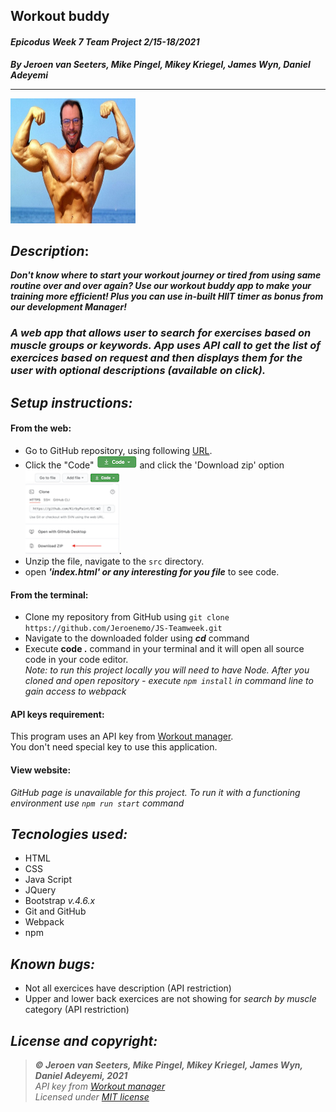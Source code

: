 
## Workout buddy
#### *Epicodus Week 7 Team Project  2/15-18/2021*
***By Jeroen van Seeters, Mike Pingel, Mikey Kriegel, James Wyn, Daniel Adeyemi***
___
<img src="src/img/rippedMike.jpg" width="200" height="200" />     

## *Description*:    

***Don't know where to start your workout journey or tired from using same routine over and over again? Use our workout buddy app to make your training more efficient! Plus you can use in-built HIIT timer as bonus from our development Manager!***   
### *A web app that allows user to search for exercises based on muscle groups or keywords.  App uses API call to get the list of exercices based on request and then displays them for the user with optional descriptions (available on click).*


## *Setup instructions:*
#### From the web:
* Go to GitHub repository, using following [URL](https://github.com/Jeroenemo/JS-Teamweek.git).
* Click the "Code" ![img](src/img/code.png) and click the 'Download zip' option ![img](src/img/zip.png).
* Unzip the file, navigate to the `src` directory.
* open ***'index.html' or any interesting for you file*** to see code.
#### From the terminal: 
* Clone my repository from GitHub using `git clone https://github.com/Jeroenemo/JS-Teamweek.git`
* Navigate to the downloaded folder using ***cd*** command
* Execute **code .** command in your terminal and it will open all source code in your code editor.    
*Note: to run this project locally you will need to have Node. After you cloned and open repository - execute `npm install` in command line to gain access to webpack*
#### API keys requirement:
This program uses an API key from [Workout manager](https://wger.de/en/software/api).   
You don't need special key to use this application.   

#### View website:
*GitHub page is unavailable for this project. To run it with a functioning environment use `npm run start` command*

## *Tecnologies used:*
* HTML
* CSS
* Java Script
* JQuery
* Bootstrap *v.4.6.x*
* Git and GitHub
* Webpack
* npm

## *Known bugs:*
* Not all exercices have description (API restriction)
* Upper and lower back exercices are not showing for *search by muscle* category (API restriction)
## *License and copyright:*

> ***© Jeroen van Seeters, Mike Pingel, Mikey Kriegel, James Wyn, Daniel Adeyemi, 2021***  
> *API key from [Workout manager](https://wger.de/en/software/api)*   
> *Licensed under [MIT license](https://mit-license.org/)*